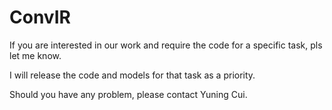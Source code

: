 # ConvIR

If you are interested in our work and require the code for a specific task, pls let me know.

I will release the code and models for that task as a priority.


Should you have any problem, please contact Yuning Cui.
